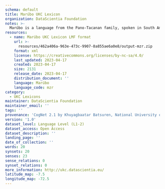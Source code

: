 ```yaml
---
schema: default
title: Marúbo UKC Lexicon
organization: DataScientia Foundation
notes: >-
  Marúbo is a language from the Pano-Tacanan family, spoken in South America. The UKC Lexicon of Marúbo is represented as a lexico-semantic network. It consists of words, word senses, synsets, as well as sense-level and synset-level relationships.
resources:
  - name: Marúbo UKC Lexicon LMF format
    url: >-
      resources/462a406a-963e-473c-9907-8a855ae6a0e8/output-mzr.zip
    format: xml
    license: https://creativecommons.org/licenses/by-nc-sa/4.0/
    last_updated: 2023-04-17
    created: 2023-04-17
    size: 2131
    release_date: 2023-04-17
    distribution_document: ''
    language: Marúbo
    language_code: mzr
category:
  - UKC Lexicons
maintainer: DataScientia Foundation
maintainer_email: ''
tags: ''
provenance: 'CogNet 2.1 by Khuyagbaatar Batsuren, National University of Mongolia (http://cognet.ukc.disi.unitn.it); Native Languages of the Americas 2021.11. by Laura Redish and Orrin Lewis (http://www.native-languages.org); Princeton WordNet 2.1 by Princeton University (https://wordnet.princeton.edu)'
version: '1.0'
dataset_level: Language Level (L1-2)
dataset_access: Open Access
dataset_description: ''
landing_page: ''
date_of_collection: ''
words: 20
synsets: 20
senses: 23
sense_relations: 0
synset_relations: 0
more_information: http://ukc.datascientia.eu/
latitude_map: -7.5
longitude_map: -72.5
---
```


